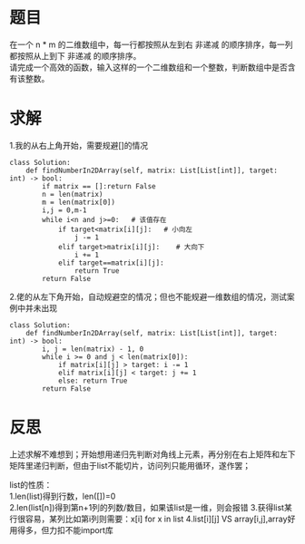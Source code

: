 # 题目
在一个 n * m 的二维数组中，每一行都按照从左到右 非递减 的顺序排序，每一列都按照从上到下 非递减 的顺序排序。  
请完成一个高效的函数，输入这样的一个二维数组和一个整数，判断数组中是否含有该整数。  

# 求解
1.我的从右上角开始，需要规避[]的情况
```
class Solution:
    def findNumberIn2DArray(self, matrix: List[List[int]], target: int) -> bool:
        if matrix == []:return False
        n = len(matrix)
        m = len(matrix[0])
        i,j = 0,m-1
        while i<n and j>=0:   # 该值存在
            if target<matrix[i][j]:   # 小向左
                j -= 1
            elif target>matrix[i][j]:    # 大向下
                i += 1
            elif target==matrix[i][j]:
                return True
        return False
```

2.佬的从左下角开始，自动规避空的情况；但也不能规避一维数组的情况，测试案例中并未出现
```
class Solution:
    def findNumberIn2DArray(self, matrix: List[List[int]], target: int) -> bool:
        i, j = len(matrix) - 1, 0
        while i >= 0 and j < len(matrix[0]):
            if matrix[i][j] > target: i -= 1
            elif matrix[i][j] < target: j += 1
            else: return True
        return False
```

# 反思
上述求解不难想到；开始想用递归先判断对角线上元素，再分别在右上矩阵和左下矩阵里递归判断，但由于list不能切片，访问列只能用循环，遂作罢；  

list的性质：  
1.len(list)得到行数，len([])=0  
2.len(list[n])得到第n+1列的列数/数目，如果该list是一维，则会报错
3.获得list某行很容易，某列比如第i列则需要：x[i] for x in list
4.list[i][j]  VS  array[i,j],array好用得多，但力扣不能import库
